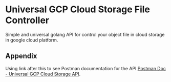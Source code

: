 # Universal GCP Cloud Storage File Controller
Simple and universal golang API for control your object file in cloud storage in google cloud platform.

## Appendix
Using link after this to see Postman documentation for the API [Postman Doc - Universal GCP Cloud Storage API]([https://www.google.com/](https://www.postman.com/telecoms-geologist-20807037/workspace/universal-file-gcp-go-doumentation)https://www.postman.com/telecoms-geologist-20807037/workspace/universal-file-gcp-go-doumentation).
